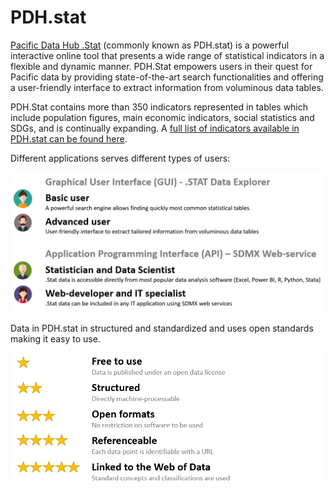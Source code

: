 # PDH.stat

[Pacific Data Hub .Stat](https://stats.pacificdata.org/) \(commonly known as PDH.stat\) is a powerful interactive online tool that presents a wide range of statistical indicators in a flexible and dynamic manner. PDH.Stat empowers users in their quest for Pacific data by providing state-of-the-art search functionalities and offering a user-friendly interface to extract information from voluminous data tables. 

PDH.Stat contains more than 350 indicators represented in tables which include population figures, main economic indicators, social statistics and SDGs, and is continually expanding. A [full list of indicators available in PDH.stat can be found here](https://sdd.spc.int/indicators-stat).

Different applications serves different types of users:

![](../.gitbook/assets/image%20%285%29.png)

Data in PDH.stat in structured and standardized and uses open standards making it easy to use.

![](../.gitbook/assets/image%20%284%29.png)

